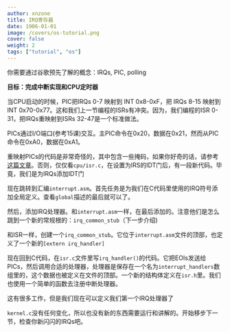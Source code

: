 ```yaml
---
author: xnzone 
title: IRQ寄存器
date: 1906-01-01
image: /covers/os-tutorial.png
cover: false 
weight: 2
tags: ["tutorial", "os"]
---
```


你需要通过谷歌预先了解的概念：IRQs, PIC, polling

**目标：完成中断实现和CPU定时器**

当CPU启动的时候，PIC把IRQs 0-7 映射到 INT 0x8-0xF，把 IRQs 8-15 映射到 INT 0x70-0x77。这和我们上一节编程的ISRs有冲突。因为，我们编程的ISR 0-31，把IRQs重映射到ISRs 32-47是一个标准做法。

PICs通过I/O端口(参考15课)交互。主PIC命令在0x20，数据在0x21，然而从PIC命令在0xA0，数据在0xA1。

重映射PICs的代码是非常奇怪的，其中包含一些掩码，如果你好奇的话，请参考[这篇文章](http://www.osdev.org/wiki/PIC)。否则，仅仅看`cpu/isr.c`，在设置为IRS的IDT门后，有一段新代码。毕竟，我们是为IRQs添加IDT门

现在跳转到汇编`interrupt.asm`。首先任务是为我们在C代码里使用的IRQ符号添加全局定义。查看`global`描述的最后就可以了。

然后，添加IRQ处理器。和`interrupt.asm`一样，在最后添加的。注意他们是怎么跳到一个新的常规根的：`irq_common_stub`（下一步介绍)

和ISR一样，创建一个`irq_common_stub`。它位于`interrupt.asm`文件的顶部，也定义了一个新的`[extern irq_handler]`

现在回到C代码，在`isr.c`文件里写`irq_handler()`的代码。它把EOIs发送给PICs，然后调用合适的处理器，处理器是保存在一个名为`interrupt_handlers`数组里的，这个数据也被定义在文件的顶部。一个新的结构体定义在`isr.h`里。我们也使用一个简单的函数去注册中断处理器。

这有很多工作，但是我们现在可以定义我们第一个IRQ处理器了

`kernel.c`没有任何变化，所以也没有新的东西需要运行和讲解的。开始移步下一节，检查你新闪闪的IRQs吧。